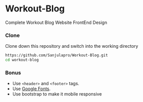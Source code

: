 # Workout-Blog
Complete Workout Blog Website FrontEnd Design 

### Clone
Clone down this repository and switch into the working directory
```sh
https://github.com/Sanjulapro/Workout-Blog.git
cd workout-blog
```

### Bonus
- Use `<header>` and `<footer>` tags.
- Use [Google Fonts](https://fonts.google.com/).
- Use bootstrap to make it mobile responsive
